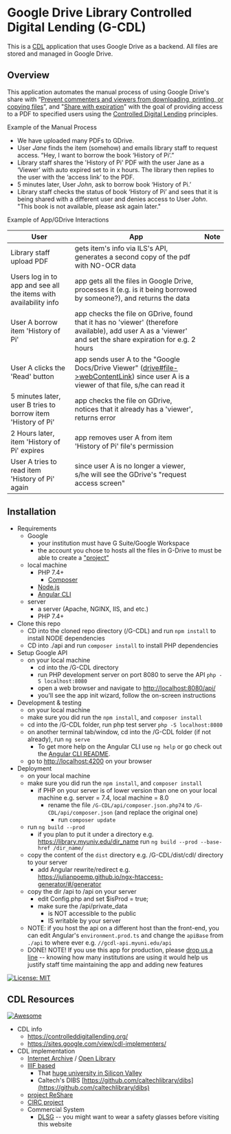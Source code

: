 # Google Drive Library Controlled Digital Lending (G-CDL)

This is a [CDL](https://controlleddigitallending.org/) application that uses Google Drive as a backend. All files are stored and managed in Google Drive.

## Overview

This application automates the manual process of using Google Drive's share with “[Prevent commenters and viewers from downloading, printing, or copying files](https://support.google.com/a/users/answer/9308868?hl=en)”, and "[Share with expiration](https://support.google.com/a/users/answer/9308784?hl=en)" with the goal of providing access to a PDF to specified users using the [Controlled Digital Lending](https://controlleddigitallending.org/whitepaper) principles.

Example of the Manual Process  

- We have uploaded many PDFs to GDrive.
- User *Jane* finds the item (somehow) and emails library staff to request access. “Hey, I want to borrow the book ‘History of Pi’.”
- Library staff shares the 'History of Pi' PDF with the user Jane as a ‘Viewer’ with auto expired set to in x hours. The library then replies to the user with the ‘access link’ to the PDF.
- 5 minutes later, User *John*, ask to borrow book ‘History of Pi.’
- Library staff checks the status of book ‘History of Pi’ and sees that it is being shared with a different user and denies access to User *John*. "This book is not available, please ask again later." 

Example of App/GDrive Interactions  

| User                                                                 | App                                                                                                                                                       | Note |
|----------------------------------------------------------------------|-----------------------------------------------------------------------------------------------------------------------------------------------------------|------|
| Library staff upload PDF                                             | gets item's info via ILS's API, generates a second copy of the pdf with NO-OCR data                                                                         |      |
| Users log in to app and see all the items with availability info | app gets all the files in Google Drive, processes it (e.g. is it being borrowed by someone?), and returns the data                                                   |      |
| User A borrow item 'History of Pi'                                             | app checks the file on GDrive, found that it has no 'viewer' (therefore available), add user A as a 'viewer' and set the share expiration for e.g. 2 hours |      |
| User A clicks the 'Read' button                                       | app sends user A to the "Google Docs/Drive Viewer" ([drive#file->webContentLink](https://developers.google.com/drive/api/v3/reference/files#webContentLink)) since user A is a viewer of that file, s/he can read it                    |      |
| 5 minutes later, user B tries to borrow item 'History of Pi'                        | app checks the file on GDrive, notices that it already has a 'viewer', returns error                                                                         |      |
| 2 Hours later, item 'History of Pi' expires                                    | app removes user A from item 'History of Pi' file's permission                                                                                                                 |      |
| User A tries to read item 'History of Pi' again                                  | since user A is no longer a viewer, s/he will see the GDrive's "request access screen"                                                                        |      |


  
## Installation
- Requirements
    - Google
      - your institution must have G Suite/Google Workspace
      - the account you chose to hosts all the files in G-Drive to must be able to create a ["project"](https://cloud.google.com/resource-manager/docs/access-control-proj)      
    - local machine
        - PHP 7.4+
            - [Composer](https://getcomposer.org/download/)
        - [Node.js](https://nodejs.org/en/download/)
        - [Angular CLI](https://cli.angular.io/)
    - server
        - a server (Apache, NGINX, IIS, and etc.)
        - PHP 7.4+
- Clone this repo
    - CD into the cloned repo directory (/G-CDL) and run `npm install` to install NODE dependencies
    - CD into ./api and run `composer install` to install PHP dependencies
- Setup Google API
    - on your local machine
        - cd into the /G-CDL directory
        - run PHP development server on port 8080 to serve the API `php -S localhost:8080`
        - open a web browser and navigate to [http://localhost:8080/api/](http://localhost:8080/api/)
        - you'll see the app init wizard, follow the on-screen instructions
- Development & testing
    - on your local machine
    - make sure you did run the `npm install`, and `composer install`
    - cd into the /G-CDL folder, run php test server `php -S localhost:8080`
    - on another terminal tab/window, cd into the /G-CDL folder (if not already), run `ng serve`
      - To get more help on the Angular CLI use `ng help` or go check out the [Angular CLI README](https://github.com/angular/angular-cli/blob/master/README.md).
    - go to [http://localhost:4200](http://localhost:4200) on your browser
- Deployment
    - on your local machine
    - make sure you did run the `npm install`, and `composer install`
      - if PHP on your server is of lower version than one on your local machine e.g. server = 7.4, local machine = 8.0
        - rename the file `/G-CDL/api/composer.json.php74` to `/G-CDL/api/composer.json` (and replace the original one)
          - run `composer update`   
    - run `ng build --prod`
        - if you plan to put it under a directory e.g. https://library.myuniv.edu/dir_name run `ng build --prod --base-href /dir_name/`
    - copy the content of the `dist` directory e.g. /G-CDL/dist/cdl/ directory to your server
      - add Angular rewrite/redirect e.g. https://julianpoemp.github.io/ngx-htaccess-generator/#/generator   
    - copy the dir /api to /api on your server
        - edit Config.php and set $isProd = true;   
        - make sure the /api/private_data
            - is NOT accessible to the public
            - IS writable by your server
    - NOTE: if you host the api on a different host than the front-end, you can edit Angular's `environment.prod.ts` and change the `apiBase` from `./api` to where ever e.g. `//gcdl-api.myuni.edu/api`
    - DONE! NOTE! If you use this app for production, please [drop us a line](https://docs.google.com/forms/d/e/1FAIpQLScqLS0DsEOrDLfgeqzFyNKI-MM3vp9MDwQdYGL9zxjM6gRoNw/viewform?usp=pp_url&entry.2033461527=__other_option__&entry.2033461527.other_option_response=letting+you+know+that+we're+using+the+app!) -- knowing how many institutions are using it would help us justify staff time maintaining the app and adding new features
        
[![License: MIT](https://img.shields.io/badge/License-MIT-green.svg)](https://opensource.org/licenses/MIT)

## CDL Resources
[![Awesome](https://awesome.re/badge.svg)](https://awesome.re)
- CDL info
  - https://controlleddigitallending.org/  
  - https://sites.google.com/view/cdl-implementers/  
- CDL implementation
   - [Internet Archive](https://archive.org/details/inlibrary) / [Open Library](https://github.com/internetarchive/openlibrary/)
   - [IIIF based](https://iiif.io/api/auth/1.0/#authentication-for-description-resources)
      - That [huge university in Silicon Valley](https://github.com/sul-dlss/SearchWorks/search?q=cdl) 
      - Caltech's DIBS [https://github.com/caltechlibrary/dibs](https://github.com/caltechlibrary/dibs)  
   - [project ReShare](https://projectreshare.org/products/reshare-controlled-digital-lending/)
   - [CIRC project](https://www.cdlproject.org/)
   - Commercial System
      -  [DLSG](https://www.dlsg.com/) -- you might want to wear a safety glasses before visiting this website

